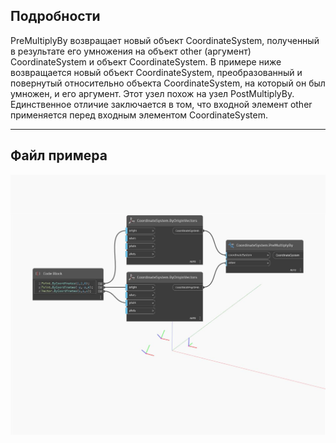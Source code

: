 ## Подробности
PreMultiplyBy возвращает новый объект CoordinateSystem, полученный в результате его умножения на объект other (аргумент) CoordinateSystem и объект CoordinateSystem. В примере ниже возвращается новый объект CoordinateSystem, преобразованный и повернутый относительно объекта CoordinateSystem, на который он был умножен, и его аргумент. Этот узел похож на узел PostMultiplyBy. Единственное отличие заключается в том, что входной элемент other применяется перед входным элементом CoordinateSystem.
___
## Файл примера

![PreMultiplyBy](./Autodesk.DesignScript.Geometry.CoordinateSystem.PreMultiplyBy_img.jpg)

